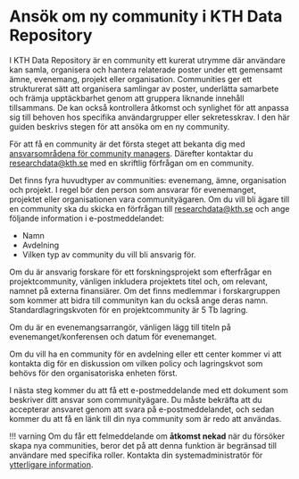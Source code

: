 # Ansök om ny community i KTH Data Repository

I KTH Data Repository är en community ett kurerat utrymme där användare kan samla, organisera och hantera relaterade poster under ett gemensamt ämne, evenemang, projekt eller organisation. Communities ger ett strukturerat sätt att organisera samlingar av poster, underlätta samarbete och främja upptäckbarhet genom att gruppera liknande innehåll tillsammans. De kan också kontrollera åtkomst och synlighet för att anpassa sig till behoven hos specifika användargrupper eller sekretesskrav. I den här guiden beskrivs stegen för att ansöka om en ny community.

För att få en community är det första steget att bekanta dig med [ansvarsområdena för community managers](./community_owner_responsibilities.md). Därefter kontaktar du [researchdata@kth.se](mailto:researchdata@kth.se) med en skriftlig förfrågan om en community.

Det finns fyra huvudtyper av communities: evenemang, ämne, organisation och projekt. I regel bör den person som ansvarar för evenemanget, projektet eller organisationen vara communityägaren. Om du vill bli ägare till en community ska du skicka en förfrågan till [researchdata@kth.se](mailto:researchdata@kth.se) och ange följande information i e-postmeddelandet:

- Namn
- Avdelning
- Vilken typ av community du vill bli ansvarig för.

Om du är ansvarig forskare för ett forskningsprojekt som efterfrågar en projektcommunity, vänligen inkludera projektets titel och, om relevant, namnet på externa finansiärer. Om det finns medlemmar i forskargruppen som kommer att bidra till communityn kan du också ange deras namn. Standardlagringskvoten för en projektcommunity är 5 Tb lagring.

Om du är en evenemangsarrangör, vänligen lägg till titeln på evenemanget/konferensen och datum för evenemanget.

Om du vill ha en community för en avdelning eller ett center kommer vi att kontakta dig för en diskussion om vilken policy och lagringskvot som behövs för den organisatoriska enheten först.

I nästa steg kommer du att få ett e-postmeddelande med ett dokument som beskriver ditt ansvar som communityägare. Du måste bekräfta att du accepterar ansvaret genom att svara på e-postmeddelandet, och sedan kommer du att få en länk till din nya community som är redo att användas. 


!!! varning
    Om du får ett felmeddelande om **åtkomst nekad** när du försöker skapa nya communities, beror det på att denna funktion är begränsad till användare med specifika roller. Kontakta din systemadministratör för [ytterligare information](mailto:researchdata@kth.se).

